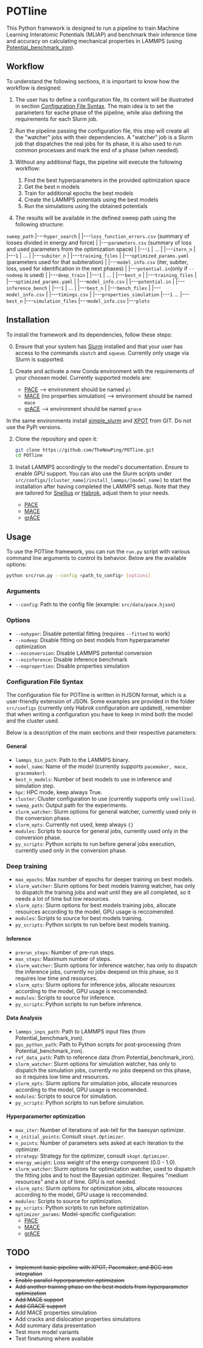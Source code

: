 # POTline

This Python framework is designed to run a pipeline to train Machine Learning Interatomic Potentials (MLIAP) and benchmark their inference time and accuracy on calculating mechanical properties in LAMMPS (using [Potential_benchmark_iron](https://github.com/leiapple/Potential_benchmark_iron)).

## Workflow

To understand the following sections, it is important to know how the workflow is designed:

1. The user has to define a configuration file, its content will be illustrated in section [Configuration File Syntax](#configuration-file-syntax). The main idea is to set the parameters for eache phase of the pipeline, while also defining the requirements for each Slurm job.

2. Run the pipeline passing the configuration file, this step will create all the "watcher" jobs with their dependencies. A "watcher" job is a Slurm job that dispatches the real jobs for its phase, it is also used to run common processes and mark the end of a phase (when needed).

3. Without any additional flags, the pipeline will execute the following workflow:
    1. Find the best hyperparameters in the provided optimization space
    2. Get the best n models
    3. Train for additional epochs the best models
    4. Create the LAMMPS potentials using the best models
    5. Run the simulations using the obtained potentials

4. The results will be available in the defined sweep path using the following structure:

`sweep_path`
|---`hyper_search`
|   |---`loss_function_errors.csv` (summary of losses divided in energy and force)
|   |---`parameters.csv` (summary of loss and used parameters from the optimization space)
|   |---`1`
|   ...
|   |---`itern_n`
|       |---`1`
|       ...
|       |---`subiter_n`
|           |---`training_files`
|           |---`optimized_params.yaml` (parameters used for that subiteration)
|           |---`model_info.csv` (iter, subiter, loss, used for identification in the next phases)
|           |---`potential.in`(only if `--nodeep` is used)
|
|---`deep_train`
|   |---`1`
|   ...
|   |---`best_n`
|       |---`training_files`
|       |---`optimized_params.yaml`
|       |---`model_info.csv`
|       |---`potential.in`
|
|---`inference_bench`
|   |---`1`
|   ...
|   |---`best_n`
|       |---`bench_files`
|       |---`model_info.csv`
|       |---`timings.csv`
|
|---`properties_simulation`
    |---`1`
    ...
    |---`best_n`
        |---`simulation_files`
        |---`model_info.csv`
        |---`plots`

## Installation

To install the framework and its dependencies, follow these steps:

0. Ensure that your system has [Slurm](https://slurm.schedmd.com/documentation.html) installed and that your user has access to the commands `sbatch` and `squeue`. Currently only usage via Slurm is supported.

1. Create and activate a new Conda environment with the requirements of your choosen model. Currently supported models are:
    - [PACE](https://github.com/ICAMS/python-ace?tab=readme-ov-file) --> environment should be named `pl`
    - [MACE](https://github.com/ACEsuit/mace) (no properties simulation) --> environment should be named `mace`
    - [grACE](https://github.com/ICAMS/grace-tensorpotential) --> environment should be named `grace`

In the same environments install [simple_slurm](https://github.com/amq92/simple_slurm) and [XPOT](https://github.com/dft-dutoit/XPOT) from GIT. Do not use the PyPi versions.

2. Clone the repository and open it:
    ```bash
    git clone https://github.com/TheNewPing/POTline.git
    cd POTline
    ```

3. Install LAMMPS accordingly to the model's documentation. Ensure to enable GPU support.
You can also use the Slurm scripts under `src/configs/[cluster_name]/install_lammps/[model_name]` to start the installation after having completed the LAMMPS setup. Note that they are tailored for [Snellius](https://servicedesk.surf.nl/wiki/display/WIKI/Snellius) or [Habrok](https://wiki.hpc.rug.nl/habrok/start), adjust them to your needs.
    - [PACE](https://pacemaker.readthedocs.io/en/latest/pacemaker/quickstart/#lammps)
    - [MACE](https://mace-docs.readthedocs.io/en/latest/guide/lammps.html)
    - [grACE](https://gracemaker.readthedocs.io/en/latest/gracemaker/install/#lammps-with-grace)

## Usage

To use the POTline framework, you can run the `run.py` script with various command line arguments to control its behavior. Below are the available options:

```bash
python src/run.py --config <path_to_config> [options]
```

### Arguments

- `--config`: Path to the config file (example: `src/data/pace.hjson`)

### Options

- `--nohyper`: Disable potential fitting (requires `--fitted` to work)
- `--nodeep`: Disable fitting on best models from hyperparameter optimization
- `--noconversion`: Disable LAMMPS potential conversion
- `--noinference`: Disable inference benchmark
- `--noproperties`: Disable properties simulation

### Configuration File Syntax

The configuration file for POTline is written in HJSON format, which is a user-friendly extension of JSON. Some examples are provided in the folder `src/configs` (currently only Habrok configuration are updated), remember that when writing a configuration you have to keep in mind both the model and the cluster used.

Below is a description of the main sections and their respective parameters:

#### General
- `lammps_bin_path`: Path to the LAMMPS binary.
- `model_name`: Name of the model (currently supports `pacemaker, mace, gracemaker`).
- `best_n_models`: Number of best models to use in inference and simulation step.
- `hpc`: HPC mode, keep always True.
- `cluster`: Cluster configuration to use (currently supports only `snellius`).
- `sweep_path`: Output path for the experiments.
- `slurm_watcher`: Slurm options for general watcher, currently used only in the conversion phase.
- `slurm_opts`: Currently not used, keep always `{}`
- `modules`: Scripts to source for general jobs, currently used only in the conversion phase.
- `py_scripts`: Python scripts to run before general jobs execution, currently used only in the conversion phase.

### Deep training
- `max_epochs`: Max number of epochs for deeper training on best models.
- `slurm_watcher`: Slurm options for best models training watcher, has only to dispatch the training jobs and wait until they are all completed, so it needs a lot of time but low resources.
- `slurm_opts`: Slurm options for best models training jobs, allocate resources according to the model, GPU usage is reccomended.
- `modules`: Scripts to source for best models training.
- `py_scripts`: Python scripts to run before best models training.

#### Inference
- `prerun_steps`: Number of pre-run steps.
- `max_steps`: Maximum number of steps.
- `slurm_watcher`: Slurm options for inference watcher, has only to dispatch the inference jobs, currently no jobs deepend on this phase, so it requires low time and resources.
- `slurm_opts`: Slurm options for inference jobs, allocate resources according to the model, GPU usage is reccomended.
- `modules`: Scripts to source for inference.
- `py_scripts`: Python scripts to run before inference.

#### Data Analysis
- `lammps_inps_path`: Path to LAMMPS input files (from Potential_benchmark_iron).
- `pps_python_path`: Path to Python scripts for post-processing (from Potential_benchmark_iron).
- `ref_data_path`: Path to reference data (from Potential_benchmark_iron).
- `slurm_watcher`: Slurm options for simulation watcher, has only to dispatch the simulation jobs, currently no jobs deepend on this phase, so it requires low time and resources.
- `slurm_opts`: Slurm options for simulation jobs, allocate resources according to the model, GPU usage is reccomended.
- `modules`: Scripts to source for simulation.
- `py_scripts`: Python scripts to run before simulation.

#### Hyperparamerter optimization
- `max_iter`: Number of iterations of ask-tell for the baesyan optimizer.
- `n_initial_points`: Consult `skopt.Optimizer`.
- `n_points`: Number of parameters sets asked at each iteration to the optimizer.
- `strategy`: Strategy for the optimizer, consult `skopt.Optimizer`.
- `energy_weight`: Loss weight of the energy component (0.0 - 1.0).
- `slurm_watcher`: Slurm options for optimization watcher, used to dispatch the fitting jobs and to host the Bayesian optimizer. Requires "medium resources" and a lot of time. GPU is not needed.
- `slurm_opts`: Slurm options for optimization jobs, allocate resources according to the model, GPU usage is reccomended.
- `modules`: Scripts to source for optimization.
- `py_scripts`: Python scripts to run before optimization.
- `optimizer_params`: Model-specific configuration:
    - [PACE](https://pacemaker.readthedocs.io/en/latest/pacemaker/inputfile/)
    - [MACE](https://mace-docs.readthedocs.io/en/latest/guide/training.html)
    - [grACE](https://gracemaker.readthedocs.io/en/latest/gracemaker/inputfile/)

## TODO

- ~~Implement basic pipeline with XPOT, Pacemaker, and BCC iron integration~~
- ~~Enable parallel hyperparameter optimizaion~~
- ~~Add another training phase on the best models from hyperparameter optimization~~
- ~~Add MACE support~~
- ~~Add GRACE support~~
- Add MACE properties simulation
- Add cracks and dislocation properties simulations
- Add summary data presentation
- Test more model variants
- Test finetuning where available
